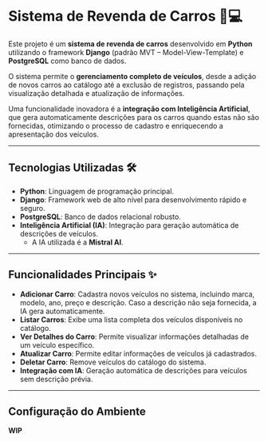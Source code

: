 # Sistema de Revenda de Carros 🚗💻

Este projeto é um **sistema de revenda de carros** desenvolvido em **Python** utilizando o framework **Django** (padrão MVT – Model-View-Template) e **PostgreSQL** como banco de dados.  

O sistema permite o **gerenciamento completo de veículos**, desde a adição de novos carros ao catálogo até a exclusão de registros, passando pela visualização detalhada e atualização de informações.  

Uma funcionalidade inovadora é a **integração com Inteligência Artificial**, que gera automaticamente descrições para os carros quando estas não são fornecidas, otimizando o processo de cadastro e enriquecendo a apresentação dos veículos.

---

## Tecnologias Utilizadas 🛠️

- **Python**: Linguagem de programação principal.  
- **Django**: Framework web de alto nível para desenvolvimento rápido e seguro.  
- **PostgreSQL**: Banco de dados relacional robusto.  
- **Inteligência Artificial (IA)**: Integração para geração automática de descrições de veículos.  
  - A IA utilizada é a **Mistral AI**.

---

## Funcionalidades Principais ✨

- **Adicionar Carro**: Cadastra novos veículos no sistema, incluindo marca, modelo, ano, preço e descrição. Caso a descrição não seja fornecida, a IA gera automaticamente.  
- **Listar Carros**: Exibe uma lista completa dos veículos disponíveis no catálogo.  
- **Ver Detalhes do Carro**: Permite visualizar informações detalhadas de um veículo específico.  
- **Atualizar Carro**: Permite editar informações de veículos já cadastrados.  
- **Deletar Carro**: Remove veículos do catálogo do sistema.  
- **Integração com IA**: Geração automática de descrições para veículos sem descrição prévia.

---

## Configuração do Ambiente
**WIP**
